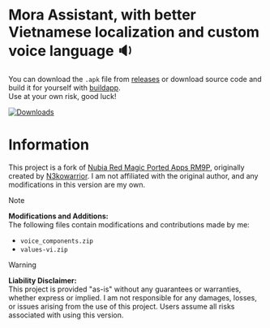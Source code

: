 # Mora Assistant, with better Vietnamese localization and custom voice language 🔉

You can download the <code>.apk</code> file from [releases](https://github.com/YunyiKovsha/mora-vi/releases) or download source code and build it for yourself with [buildapp](https://github.com/mon231/buildapp).  
Use at your own risk, good luck!

[![Downloads](https://img.shields.io/github/downloads/YunyiKovsha/mora-vi/total)](https://github.com/YunyiKovsha/mora-vi/releases)

# Information 

This project is a fork of [Nubia Red Magic Ported Apps RM9P](https://github.com/N3kowarrior/Nubia-Red-Magick-Ported-Apps-RM9P), originally created by [N3kowarrior](https://github.com/N3kowarrior). I am not affiliated with the original author, and any modifications in this version are my own.

> [!NOTE]
> **Modifications and Additions:**  
> The following files contain modifications and contributions made by me:  
> - `voice_components.zip`  
> - `values-vi.zip`

> [!WARNING]
> **Liability Disclaimer:**  
> This project is provided "as-is" without any guarantees or warranties, whether express or implied. I am not responsible for any damages, losses, or issues arising from the use of this project. Users assume all risks associated with using this version.
